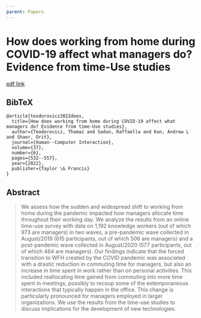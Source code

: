 ```yaml
---
parent: Papers
---
```


# How does working from home during COVID-19 affect what managers do? Evidence from time-Use studies

[pdf link](https://www.hbs.edu/ris/Publication%20Files/22-020_bb4bfbef-0edc-4914-a771-e3daf393ba7a.pdf)

## BibTeX
```
@article{teodorovicz2022does,
  title={How does working from home during COVID-19 affect what managers do? Evidence from time-Use studies},
  author={Teodorovicz, Thomaz and Sadun, Raffaella and Kun, Andrew L and Shaer, Orit},
  journal={Human--Computer Interaction},
  volume={37},
  number={6},
  pages={532--557},
  year={2022},
  publisher={Taylor \& Francis}
}
```

## Abstract

> We assess how the sudden and widespread shift to working from home during the 
pandemic impacted how managers allocate time throughout their working day. We 
analyze the results from an online time-use survey with data on 1,192 knowledge workers 
(out of which 973 are managers) in two waves, a pre-pandemic wave collected in 
August/2019 (615 participants, out of which 506 are managers) and a post-pandemic wave 
collected in August/2020 (577 participants, out of which 464 are managers). Our findings 
indicate that the forced transition to WFH created by the COVID pandemic was associated 
with a drastic reduction in commuting time for managers, but also an increase in time 
spent in work rather than on personal activities. This included reallocating time gained 
from commuting into more time spent in meetings, possibly to recoup some of the 
extemporaneous interactions that typically happen in the office. This change is particularly 
pronounced for managers employed in larger organizations. We use the results from the 
time-use studies to discuss implications for the development of new technologies.